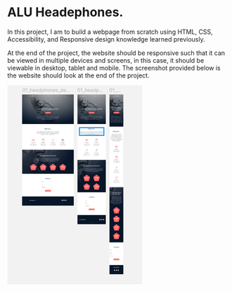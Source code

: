 # ALU Headephones.
In this project, I am to build a webpage from scratch using HTML, CSS, Accessibility, and Responsive design knowledge learned previously.

At the end of the project, the website should be responsive such that it can be viewed in multiple devices and screens, in this case, it should be viewable in desktop, tablet and mobile.
The screenshot provided below is the website should look at the end of the project.

![Screenshot](images/Screenshot.png)